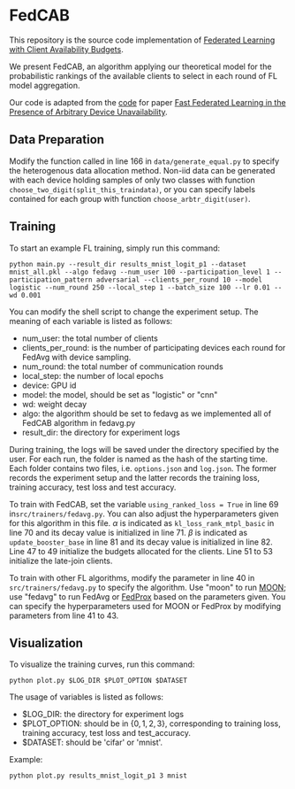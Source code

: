 # FedCAB

This repository is the source code implementation of [Federated Learning with Client Availability Budgets](https://edas.info/showManuscript.php?m=1570915829&ext=pdf&random=2013857912&type=stamped). 

We present FedCAB, an algorithm applying our theoretical model for the probabilistic rankings of the available clients to select in each round of FL model aggregation.

Our code is adapted from the [code](https://github.com/hmgxr128/MIFA_code) for paper [Fast Federated Learning in the Presence of Arbitrary Device Unavailability](https://arxiv.org/abs/2106.04159).

## Data Preparation

Modify the function called in line 166 in ```data/generate_equal.py``` to specify the heterogenous data allocation method.
Non-iid data can be generated with each device holding samples of only two classes with function `choose_two_digit(split_this_traindata)`, or you can specify labels contained for each group with function `choose_arbtr_digit(user)`.

## Training

To start an example FL training, simply run this command:

```shell
python main.py --result_dir results_mnist_logit_p1 --dataset mnist_all.pkl --algo fedavg --num_user 100 --participation_level 1 --participation_pattern adversarial --clients_per_round 10 --model logistic --num_round 250 --local_step 1 --batch_size 100 --lr 0.01 --wd 0.001
```

You can modify the shell script to change the experiment setup. The meaning of each variable is listed as follows: 

- num_user: the total number of clients
- clients_per_round: is the number of participating devices each round for FedAvg with device sampling.  
- num_round: the total number of communication rounds
- local_step: the number of local epochs
- device: GPU id
- model: the model, should be set as "logistic" or "cnn"
- wd: weight decay
- algo: the algorithm should be set to fedavg as we implemented all of FedCAB algorithm in fedavg.py
- result_dir: the directory for experiment logs

During training, the logs will be saved under the directory specified by the user. For each run, the folder is named as the hash of the starting time. Each folder contains two files, i.e. ```options.json``` and ```log.json```. The former records the experiment setup and the latter records the training loss, training accuracy, test loss and test accuracy.

To train with FedCAB, set the variable `using_ranked_loss = True` in line 69 in```src/trainers/fedavg.py```. You can also adjust the hyperparameters given for this algorithm in this file. 
$\alpha$ is indicated as `kl_loss_rank_mtpl_basic` in line 70 and its decay value is initialized in line 71. 
$\beta$ is indicated as `update_booster_base` in line 81 and its decay value is initialized in line 82.
Line 47 to 49 initialize the budgets allocated for the clients.
Line 51 to 53 initialize the late-join clients.

To train with other FL algorithms, modify the parameter in line 40 in ```src/trainers/fedavg.py``` to specify the algorithm. Use "moon" to run [MOON](https://arxiv.org/abs/2103.16257); use "fedavg" to run FedAvg or [FedProx](https://arxiv.org/abs/1812.06127) based on the parameters given. You can specify the hyperparameters used for MOON or FedProx by modifying parameters from line 41 to 43.

## Visualization

To visualize the training curves, run this command: 

```shell
python plot.py $LOG_DIR $PLOT_OPTION $DATASET
```

The usage of variables is listed as follows: 

- \$LOG_DIR: the directory for experiment logs
- \$PLOT_OPTION: should be in $\{0, 1, 2, 3\}$, corresponding to training loss, training accuracy, test loss and test_accuracy.
- $DATASET: should be 'cifar' or 'mnist'.

Example:

```
python plot.py results_mnist_logit_p1 3 mnist
```
